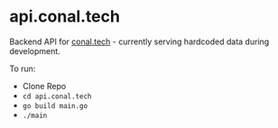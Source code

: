 # api.conal.tech

Backend API for [conal.tech](conal.tech) - currently serving hardcoded data during development.

To run:
- Clone Repo
- `cd api.conal.tech`
- `go build main.go`
- `./main`
